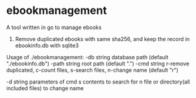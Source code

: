# ebookmanagement

A tool written in go to manage ebooks

1. Remove duplicated ebooks with same sha256, and keep the record in ebookinfo.db with sqlite3


Usage of ./ebookmanagement:
  -db string
    	database path (default "./ebookinfo.db")
  -path string
    	root path (default ".")
  -cmd string
    	r-remove duplicated, c-count files, s-search files, n-change name (default "r")

  -d string
    	parameters of cmd
        s contents to search for
        n file or directory(all included files) to change name
